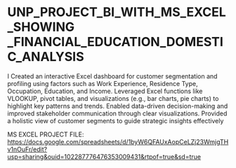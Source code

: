 # UNP_PROJECT_BI_WITH_MS_EXCEL_SHOWING _FINANCIAL_EDUCATION_DOMESTIC_ANALYSIS

I Created an interactive Excel dashboard for customer segmentation and profiling using factors such as Work Experience, Residence Type, Occupation, Education, and Income. Leveraged Excel functions like VLOOKUP, pivot tables, and visualizations (e.g., bar charts, pie charts) to highlight key patterns and trends. Enabled data-driven decision-making and improved stakeholder communication through clear visualizations. Provided a holistic view of customer segments to guide strategic insights effectively

MS EXCEL PROJECT FILE: https://docs.google.com/spreadsheets/d/1byW6QFAUxAopCeLZj23WmjgTHv1nOuFr/edit?usp=sharing&ouid=102287776476353009431&rtpof=true&sd=true

